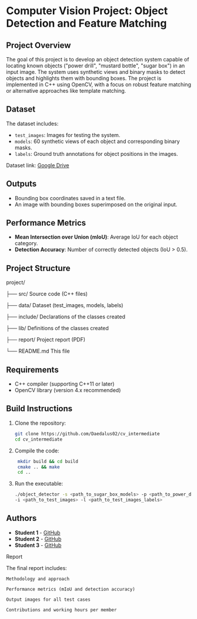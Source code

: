 # Computer Vision Project: Object Detection and Feature Matching

## Project Overview
The goal of this project is to develop an object detection system capable of locating known objects ("power drill", "mustard bottle", "sugar box") in an input image. The system uses synthetic views and binary masks to detect objects and highlights them with bounding boxes. The project is implemented in C++ using OpenCV, with a focus on robust feature matching or alternative approaches like template matching.

## Dataset
The dataset includes:
- `test_images`: Images for testing the system.
- `models`: 60 synthetic views of each object and corresponding binary masks.
- `labels`: Ground truth annotations for object positions in the images.

Dataset link: [Google Drive](https://drive.google.com/drive/folders/1heXAbX4WKXf3-z2sl68Qg-cvbcVwosxO?usp=sharing)

## Outputs
- Bounding box coordinates saved in a text file.
- An image with bounding boxes superimposed on the original input.

## Performance Metrics
- **Mean Intersection over Union (mIoU)**: Average IoU for each object category.
- **Detection Accuracy**: Number of correctly detected objects (IoU > 0.5).

## Project Structure
project/

├── src/ Source code (C++ files)

├── data/ Dataset (test_images, models, labels)

├── include/ Declarations of the classes created

├── lib/ Definitions of the classes created

├── report/ Project report (PDF)

└── README.md This file

## Requirements
- C++ compiler (supporting C++11 or later)
- OpenCV library (version 4.x recommended)

## Build Instructions
1. Clone the repository:
   ```bash
   git clone https://github.com/Daedalus02/cv_intermediate
   cd cv_intermediate
2. Compile the code:
   ```bash
    mkdir build && cd build
    cmake .. && make
    cd ..
3. Run the executable:
      ```bash
   ./object_detector -s <path_to_sugar_box_models> -p <path_to_power_drill_models> -m <path_to_mustard_bottle_models>
      -i <path_to_test_images> -l <path_to_test_images_labels>

## Authors

- **Student 1** - [GitHub](https://github.com/Ale10chine)  
- **Student 2** - [GitHub](https://github.com/luca037)  
- **Student 3** - [GitHub](https://github.com/Daedalus02)  

Report

The final report includes:

    Methodology and approach

    Performance metrics (mIoU and detection accuracy)

    Output images for all test cases

    Contributions and working hours per member

